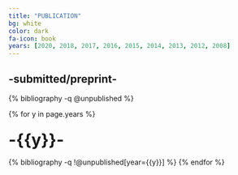 ```yaml
---
title: "PUBLICATION"
bg: white
color: dark
fa-icon: book
years: [2020, 2018, 2017, 2016, 2015, 2014, 2013, 2012, 2008]
---
```


<!-- <p>
<a href="https://scholar.google.com/citations?user=ZF7iS6UAAAAJ&hl=en">
  <i  class="ai ai-google-scholar fa-1x"></i>
   Google Scholar
</a>
</p> -->
## -submitted/preprint-

{% bibliography -q @unpublished %}

{% for y in page.years %}
  <h3 class="year"><font size="+3">-{{y}}-</font></h3>
  {% bibliography  -q !@unpublished[year={{y}}] %}
{% endfor %}
